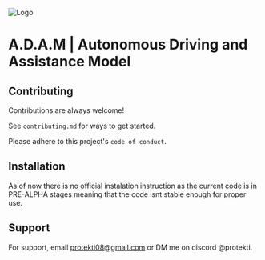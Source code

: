 ![Logo](https://cdn.discordapp.com/attachments/937046403044212848/1300501475562356746/Frame_1000000821_1.png?ex=672111e1&is=671fc061&hm=23e48b4c339d5a90e7340f3d09e7e2859d80077a8956a47ab4421145ffb897ba&)


# A.D.A.M | Autonomous Driving and Assistance Model
## Contributing

Contributions are always welcome!

See `contributing.md` for ways to get started.

Please adhere to this project's `code of conduct`.
## Installation

As of now there is no official instalation instruction as the current code is in PRE-ALPHA stages meaning that the code isnt stable enough for proper use.
## Support

For support, email protekti08@gmail.com or DM me on discord @protekti.
